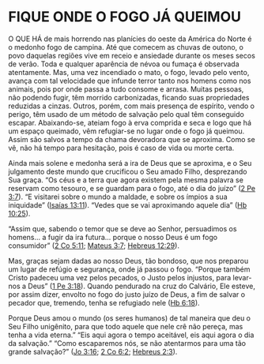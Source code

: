 # FIQUE ONDE O FOGO JÁ QUEIMOU 

O QUE HÁ de mais horrendo nas planícies do oeste da América do Norte é o medonho fogo de campina. Até que comecem as chuvas de outono, o povo daquelas regiões vive em receio e ansiedade durante os meses secos de verão. Toda e qualquer aparência de névoa ou fumaça é observada atentamente. Mas, uma vez incendiado o mato, o fogo, levado pelo vento, avança com tal velocidade que infunde terror tanto nos homens como nos animais, pois por onde passa a tudo consome e arrasa. Muitas pessoas, não podendo fugir, têm morrido carbonizadas, ficando suas propriedades reduzidas a cinzas. Outros, porém, com mais presença de espírito, vendo o perigo, têm usado de um método de salvação pelo qual têm conseguido escapar. Abaixando-se, ateiam fogo à erva comprida e seca e logo que há um espaço queimado, vêm refugiar-se no lugar onde o fogo já queimou. Assim são salvos a tempo da chama devoradora que se aproxima. Como se vê, não há tempo para hesitação, pois é caso de vida ou morte certa.

Ainda mais solene e medonha será a ira de Deus que se aproxima, e o Seu julgamento deste mundo que crucificou o Seu amado Filho, desprezando Sua graça. “Os céus e a terra que agora existem pela mesma palavra se reservam como tesouro, e se guardam para o fogo, até o dia do juízo” ([2 Pe 3:7](http://bibliaonline.com.br/acf/2pe/3/7)). “E visitarei sobre o mundo a maldade, e sobre os ímpios a sua iniquidade” ([Isaías 13:11](http://bibliaonline.com.br/acf/is/13/11)). “Vedes que se vai aproximando aquele dia” ([Hb 10:25](http://bibliaonline.com.br/acf/hb/10/25)).

“Assim que, sabendo o temor que se deve ao Senhor, persuadimos os homens... a fugir da ira futura... porque o nosso Deus é um fogo consumidor” ([2 Co 5:11](http://bibliaonline.com.br/acf/2co/5/11); [Mateus 3:7](http://bibliaonline.com.br/acf/mt/3/7); [Hebreus 12:29](http://bibliaonline.com.br/acf/hb/12/29)).

Mas, graças sejam dadas ao nosso Deus, tão bondoso, que nos preparou um lugar de refúgio e segurança, onde já passou o fogo. “Porque também Cristo padeceu uma vez pelos pecados, o Justo pelos injustos, para levar-nos a Deus” ([1 Pe 3:18](http://bibliaonline.com.br/acf/1pe/3/18)). Quando pendurado na cruz do Calvário, Ele esteve, por assim dizer, envolto no fogo do justo juízo de Deus, a fim de salvar o pecador que, tremendo, tenha se refugiado nele ([Hb 6:18](http://bibliaonline.com.br/acf/hb/6/18)).

Porque Deus amou o mundo (os seres humanos) de tal maneira que deu o Seu Filho unigênito, para que todo aquele que nele crê não pereça, mas tenha a vida eterna.” “Eis aqui agora o tempo aceitável, eis aqui agora o dia da salvação.” “Como escaparemos nós, se não atentarmos para uma tão grande salvação?” ([Jo 3:16](http://bibliaonline.com.br/acf/jo/3/16); [2 Co 6:2](http://bibliaonline.com.br/acf/2co/6/2); [Hebreus 2:3](http://bibliaonline.com.br/acf/hb/2/3)).